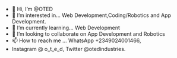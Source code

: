 - 👋 Hi, I’m @OTED
- 👀 I’m interested in... Web Development,Coding/Robotics and App Development.
- 🌱 I’m currently learning... Web Development 
- 💞️ I’m looking to collaborate on App Development and Robotics 
- 📫 How to reach me ... WhatsApp +2349024001466,
- Instagram @ o_t_e_d, Twitter @otedindustries.

<!---
OTED26/OTED26 is a ✨ special ✨ repository because its `README.md` (this file) appears on your GitHub profile.
You can click the Preview link to take a look at your changes.
--->
